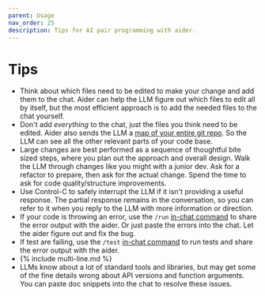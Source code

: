 ```yaml
---
parent: Usage
nav_order: 25
description: Tips for AI pair programming with aider.
---
```


# Tips

- Think about which files need to be edited to make your change and add them to the chat.
Aider can help the LLM figure out which files to edit all by itself, but the most efficient approach is to add the needed files to the chat yourself.
- Don't add *everything* to the chat, just the files you think need to be edited.
Aider also sends the LLM a [map of your entire git repo](https://aider.chat/docs/repomap.html).
So the LLM can see all the other relevant parts of your code base.
- Large changes are best performed as a sequence of thoughtful bite sized steps, where you plan out the approach and overall design. Walk the LLM through changes like you might with a junior dev. Ask for a refactor to prepare, then ask for the actual change. Spend the time to ask for code quality/structure improvements.
- Use Control-C to safely interrupt the LLM if it isn't providing a useful response. The partial response remains in the conversation, so you can refer to it when you reply to the LLM with more information or direction.
- If your code is throwing an error, 
use the `/run` [in-chat command](/docs/commands.html)
to share the error output with the aider.
Or just paste the errors into the chat. Let the aider figure out and fix the bug.
- If test are failing, use the `/test` [in-chat command](/docs/commands.html)
to run tests and
share the error output with the aider.
- {% include multi-line.md %}
- LLMs know about a lot of standard tools and libraries, but may get some of the fine details wrong about API versions and function arguments.
You can paste doc snippets into the chat to resolve these issues.

